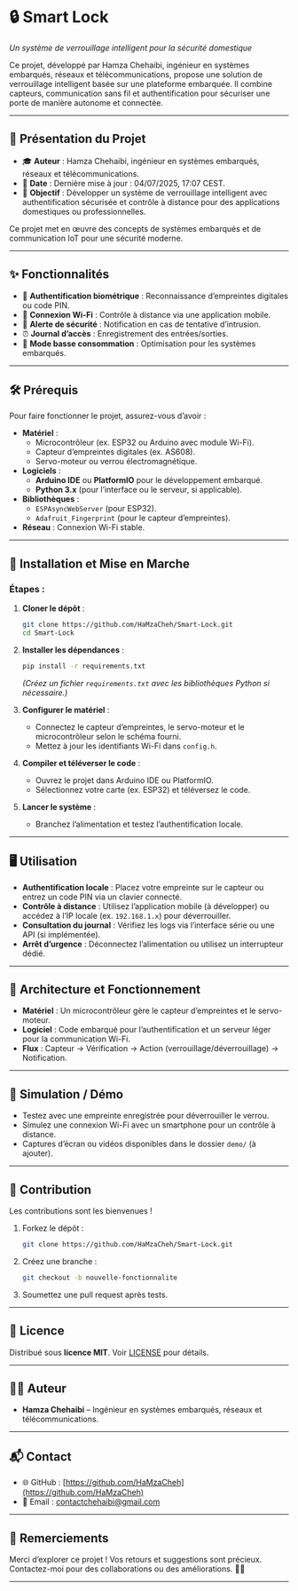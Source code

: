 
# 🔒 **Smart Lock**  
*Un système de verrouillage intelligent pour la sécurité domestique*

Ce projet, développé par Hamza Chehaibi, ingénieur en systèmes embarqués, réseaux et télécommunications, propose une solution de verrouillage intelligent basée sur une plateforme embarquée. Il combine capteurs, communication sans fil et authentification pour sécuriser une porte de manière autonome et connectée.

---

## 🧠 **Présentation du Projet**  
- 🎓 **Auteur** : Hamza Chehaibi, ingénieur en systèmes embarqués, réseaux et télécommunications.  
- 📅 **Date** : Dernière mise à jour : 04/07/2025, 17:07 CEST.  
- 🔐 **Objectif** : Développer un système de verrouillage intelligent avec authentification sécurisée et contrôle à distance pour des applications domestiques ou professionnelles.  

Ce projet met en œuvre des concepts de systèmes embarqués et de communication IoT pour une sécurité moderne.

---

## ✨ **Fonctionnalités**  
- 🔑 **Authentification biométrique** : Reconnaissance d’empreintes digitales ou code PIN.  
- 📡 **Connexion Wi-Fi** : Contrôle à distance via une application mobile.  
- 🚨 **Alerte de sécurité** : Notification en cas de tentative d’intrusion.  
- ⏰ **Journal d’accès** : Enregistrement des entrées/sorties.  
- 🔋 **Mode basse consommation** : Optimisation pour les systèmes embarqués.  

---

## 🛠️ **Prérequis**  
Pour faire fonctionner le projet, assurez-vous d’avoir :  
- **Matériel** :  
  - Microcontrôleur (ex. ESP32 ou Arduino avec module Wi-Fi).  
  - Capteur d’empreintes digitales (ex. AS608).  
  - Servo-moteur ou verrou électromagnétique.  
- **Logiciels** :  
  - **Arduino IDE** ou **PlatformIO** pour le développement embarqué.  
  - **Python 3.x** (pour l’interface ou le serveur, si applicable).  
- **Bibliothèques** :  
  - `ESPAsyncWebServer` (pour ESP32).  
  - `Adafruit_Fingerprint` (pour le capteur d’empreintes).  
- **Réseau** : Connexion Wi-Fi stable.  

---

## 🚀 **Installation et Mise en Marche**  
### Étapes :  
1. **Cloner le dépôt** :  
   ```bash  
   git clone https://github.com/HaMzaCheh/Smart-Lock.git  
   cd Smart-Lock  
    ````

2. **Installer les dépendances** :

   ```bash
   pip install -r requirements.txt  
   ````

   *(Créez un fichier `requirements.txt` avec les bibliothèques Python si nécessaire.)*
3. **Configurer le matériel** :

   * Connectez le capteur d’empreintes, le servo-moteur et le microcontrôleur selon le schéma fourni.
   * Mettez à jour les identifiants Wi-Fi dans `config.h`.
4. **Compiler et téléverser le code** :

   * Ouvrez le projet dans Arduino IDE ou PlatformIO.
   * Sélectionnez votre carte (ex. ESP32) et téléversez le code.
5. **Lancer le système** :

   * Branchez l’alimentation et testez l’authentification locale.

---

## 🖥️ **Utilisation**

* **Authentification locale** : Placez votre empreinte sur le capteur ou entrez un code PIN via un clavier connecté.
* **Contrôle à distance** : Utilisez l’application mobile (à développer) ou accédez à l’IP locale (ex. `192.168.1.x`) pour déverrouiller.
* **Consultation du journal** : Vérifiez les logs via l’interface série ou une API (si implémentée).
* **Arrêt d’urgence** : Déconnectez l’alimentation ou utilisez un interrupteur dédié.

---

## 🧩 **Architecture et Fonctionnement**

* **Matériel** : Un microcontrôleur gère le capteur d’empreintes et le servo-moteur.
* **Logiciel** : Code embarqué pour l’authentification et un serveur léger pour la communication Wi-Fi.
* **Flux** : Capteur → Vérification → Action (verrouillage/déverrouillage) → Notification.

---

## 🎥 **Simulation / Démo**

* Testez avec une empreinte enregistrée pour déverrouiller le verrou.
* Simulez une connexion Wi-Fi avec un smartphone pour un contrôle à distance.
* Captures d’écran ou vidéos disponibles dans le dossier `demo/` (à ajouter).

---

## 🤝 **Contribution**

Les contributions sont les bienvenues !

1. Forkez le dépôt :

   ```bash
   git clone https://github.com/HaMzaCheh/Smart-Lock.git  
   ```
2. Créez une branche :

   ```bash
   git checkout -b nouvelle-fonctionnalite  
   ```
3. Soumettez une pull request après tests.

---

## 📄 **Licence**

Distribué sous **licence MIT**. Voir [LICENSE](LICENSE) pour détails.

---

## 👨‍💻 **Auteur**

* **Hamza Chehaibi** – Ingénieur en systèmes embarqués, réseaux et télécommunications.

---

## 📬 **Contact**

* 🌐 GitHub : [https://github.com/HaMzaCheh](https://github.com/HaMzaCheh)
* 📧 Email : [contactchehaibi@gmail.com](mailto:contactchehaibi@gmail.com)

---

## 🙏 **Remerciements**

Merci d’explorer ce projet ! Vos retours et suggestions sont précieux. Contactez-moi pour des collaborations ou des améliorations. 🎉🔧

---

